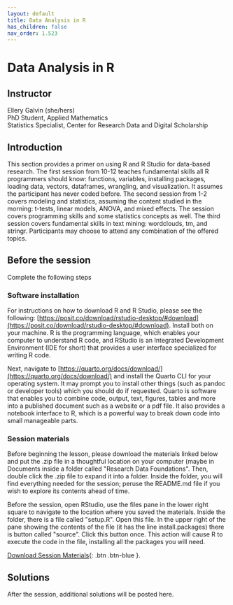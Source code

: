 ```yaml
---
layout: default
title: Data Analysis in R
has_children: false
nav_order: 1.523
---
```


# Data Analysis in R

## Instructor

Ellery Galvin (she/hers)\
PhD Student, Applied Mathematics\
Statistics Specialist, Center for Research Data and Digital Scholarship  

## Introduction

This section provides a primer on using R and R Studio for data-based research.  The first session from 10-12 teaches fundamental skills all R programmers should know: functions, variables, installing packages, loading data, vectors, dataframes, wrangling, and visualization.  It assumes the participant has never coded before.  The second session from 1-2 covers modeling and statistics, assuming the content studied in the morning: t-tests, linear models, ANOVA, and mixed effects.  The session covers programming skills and some statistics concepts as well.  The third session covers fundamental skills in text mining: wordclouds, tm, and stringr.  Participants may choose to attend any combination of the offered topics.

## Before the session

Complete the following steps

### Software installation

For instructions on how to download R and R Studio, please see the following: [https://posit.co/download/rstudio-desktop/#download](https://posit.co/download/rstudio-desktop/#download).   Install both on your machine.  R is the programming language, which enables your computer to understand R code, and RStudio is an Integrated Development Environment (IDE for short) that provides a user interface specialized for writing R code.

Next, navigate to [https://quarto.org/docs/download/](https://quarto.org/docs/download/) and install the Quarto CLI for your operating system.  It may prompt you to install other things (such as pandoc or developer tools) which you should do if requested.  Quarto is software that enables you to combine code, output, text, figures, tables and more into a published document such as a website or a pdf file.  It also provides a notebook interface to R, which is a powerful way to break down code into small manageable parts.

### Session materials
Before beginning the lesson, please download the materials linked below and put the .zip file in a thoughtful location on your computer (maybe in Documents inside a folder called "Research Data Foundations".  Then, double click the .zip file to expand it into a folder.  Inside the folder, you will find everything needed for the session; peruse the README.md file if you wish to explore its contents ahead of time.

Before the session, open RStudio, use the files pane in the lower right square to navigate to the location where you saved the materials.  Inside the folder, there is a file called "setup.R".  Open this file.  In the upper right of the pane showing the contents of the file (it has the line install.packages) there is button called "source".  Click this button once.  This action will cause R to execute the code in the file, installing all the packages you will need.

[Download Session Materials](https://osf.io/qmren/files/osfstorage/677d526fd561c8e39dd10ae4){: .btn .btn-blue }. 


## Solutions
After the session, additional solutions will be posted here.
